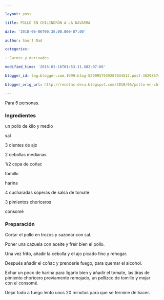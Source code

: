 ```yaml
---

layout: post

title: POLLO EN CHILINDRÓN A LA NAVARRA

date: '2010-06-06T00:30:00.000-07:00'

author: Smurf Dad

categories:

- Carnes y derivados

modified_time: '2016-03-16T01:53:11.882-07:00'

blogger_id: tag:blogger.com,1999:blog-5299957599287034512.post-3629857495794943369

blogger_orig_url: http://recetas-desa.blogspot.com/2010/06/pollo-en-chilindron-la-navarra.html

---
```


Para 6 personas.

<h3>Ingredientes</h3>

un pollo de kilo y medio

sal

3 dientes de ajo

2 cebollas medianas

1/2 copa de co&ntilde;ac

tomillo

harina

4 cucharadas soperas de salsa de tomate

3 pimientos choriceros

consomé

<h3>Preparación</h3>

Cortar el pollo en trozos y sazonar con sal.

Poner una cazuela con aceite y freír bien el pollo.

Una vez frito, a&ntilde;adir la cebolla y el ajo picado fino y rehogar.

Después a&ntilde;adir el co&ntilde;ac y prenderle fuego, para quemar el alcohol.

Echar un poco de harina para ligarlo bien y a&ntilde;adir el tomate, las tiras de pimiento choricero previamente remojado, un pellizco de tomillo y mojar con el consomé.

Dejar todo a fuego lento unos 20 minutos para que se termine de hacer.

